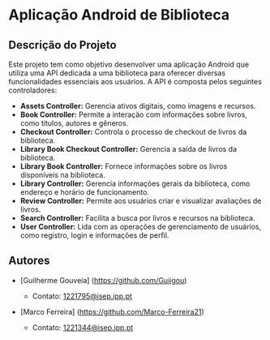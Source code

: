 # Aplicação Android de Biblioteca

## Descrição do Projeto

Este projeto tem como objetivo desenvolver uma aplicação Android que utiliza uma API dedicada a uma biblioteca para oferecer diversas funcionalidades essenciais aos usuários. A API é composta pelos seguintes controladores:

- **Assets Controller:** Gerencia ativos digitais, como imagens e recursos.
- **Book Controller:** Permite a interação com informações sobre livros, como títulos, autores e gêneros.
- **Checkout Controller:** Controla o processo de checkout de livros da biblioteca.
- **Library Book Checkout Controller:** Gerencia a saída de livros da biblioteca.
- **Library Book Controller:** Fornece informações sobre os livros disponíveis na biblioteca.
- **Library Controller:** Gerencia informações gerais da biblioteca, como endereço e horário de funcionamento.
- **Review Controller:** Permite aos usuários criar e visualizar avaliações de livros.
- **Search Controller:** Facilita a busca por livros e recursos na biblioteca.
- **User Controller:** Lida com as operações de gerenciamento de usuários, como registro, login e informações de perfil.

## Autores

- [Guilherme Gouveia] (https://github.com/Guiigou)
  - Contato: 1221795@isep.ipp.pt

- [Marco Ferreira] (https://github.com/Marco-Ferreira21)
  - Contato: 1221344@isep.ipp.pt
